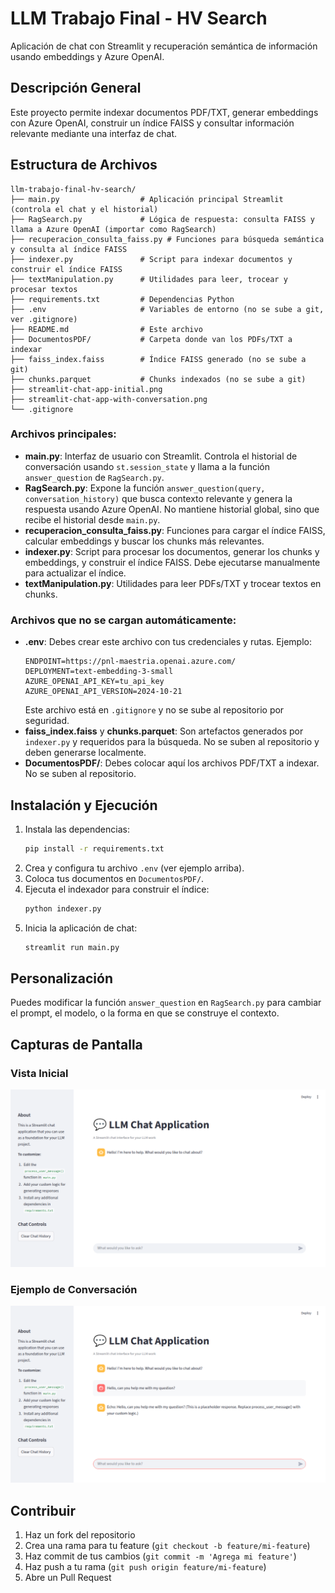 
# LLM Trabajo Final - HV Search

Aplicación de chat con Streamlit y recuperación semántica de información usando embeddings y Azure OpenAI.

## Descripción General

Este proyecto permite indexar documentos PDF/TXT, generar embeddings con Azure OpenAI, construir un índice FAISS y consultar información relevante mediante una interfaz de chat.

## Estructura de Archivos

```
llm-trabajo-final-hv-search/
├── main.py                  # Aplicación principal Streamlit (controla el chat y el historial)
├── RagSearch.py             # Lógica de respuesta: consulta FAISS y llama a Azure OpenAI (importar como RagSearch)
├── recuperacion_consulta_faiss.py # Funciones para búsqueda semántica y consulta al índice FAISS
├── indexer.py               # Script para indexar documentos y construir el índice FAISS
├── textManipulation.py      # Utilidades para leer, trocear y procesar textos
├── requirements.txt         # Dependencias Python
├── .env                     # Variables de entorno (no se sube a git, ver .gitignore)
├── README.md                # Este archivo
├── DocumentosPDF/           # Carpeta donde van los PDFs/TXT a indexar
├── faiss_index.faiss        # Índice FAISS generado (no se sube a git)
├── chunks.parquet           # Chunks indexados (no se sube a git)
├── streamlit-chat-app-initial.png
├── streamlit-chat-app-with-conversation.png
└── .gitignore
```

### Archivos principales:
- **main.py**: Interfaz de usuario con Streamlit. Controla el historial de conversación usando `st.session_state` y llama a la función `answer_question` de `RagSearch.py`.
- **RagSearch.py**: Expone la función `answer_question(query, conversation_history)` que busca contexto relevante y genera la respuesta usando Azure OpenAI. No mantiene historial global, sino que recibe el historial desde `main.py`.
- **recuperacion_consulta_faiss.py**: Funciones para cargar el índice FAISS, calcular embeddings y buscar los chunks más relevantes.
- **indexer.py**: Script para procesar los documentos, generar los chunks y embeddings, y construir el índice FAISS. Debe ejecutarse manualmente para actualizar el índice.
- **textManipulation.py**: Utilidades para leer PDFs/TXT y trocear textos en chunks.

### Archivos que no se cargan automáticamente:
- **.env**: Debes crear este archivo con tus credenciales y rutas. Ejemplo:
  ```env
  ENDPOINT=https://pnl-maestria.openai.azure.com/
  DEPLOYMENT=text-embedding-3-small
  AZURE_OPENAI_API_KEY=tu_api_key
  AZURE_OPENAI_API_VERSION=2024-10-21
  ```
  Este archivo está en `.gitignore` y no se sube al repositorio por seguridad.
- **faiss_index.faiss** y **chunks.parquet**: Son artefactos generados por `indexer.py` y requeridos para la búsqueda. No se suben al repositorio y deben generarse localmente.
- **DocumentosPDF/**: Debes colocar aquí los archivos PDF/TXT a indexar. No se suben al repositorio.

## Instalación y Ejecución

1. Instala las dependencias:
    ```bash
    pip install -r requirements.txt
    ```
2. Crea y configura tu archivo `.env` (ver ejemplo arriba).
3. Coloca tus documentos en `DocumentosPDF/`.
4. Ejecuta el indexador para construir el índice:
    ```bash
    python indexer.py
    ```
5. Inicia la aplicación de chat:
    ```bash
    streamlit run main.py
    ```

## Personalización

Puedes modificar la función `answer_question` en `RagSearch.py` para cambiar el prompt, el modelo, o la forma en que se construye el contexto.

## Capturas de Pantalla

### Vista Inicial
![Initial Chat Interface](streamlit-chat-app-initial.png)

### Ejemplo de Conversación
![Chat with Response](streamlit-chat-app-with-conversation.png)

## Contribuir

1. Haz un fork del repositorio
2. Crea una rama para tu feature (`git checkout -b feature/mi-feature`)
3. Haz commit de tus cambios (`git commit -m 'Agrega mi feature'`)
4. Haz push a tu rama (`git push origin feature/mi-feature`)
5. Abre un Pull Request